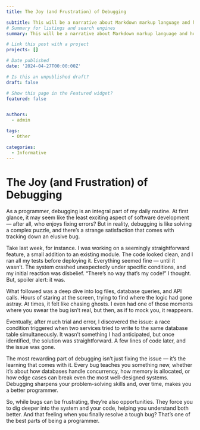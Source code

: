 ```yaml
---
title: The Joy (and Frustration) of Debugging

subtitle: This will be a narrative about Markdown markup language and how to use it for report writing.
# Summary for listings and search engines
summary: This will be a narrative about Markdown markup language and how to use it for report writing.

# Link this post with a project
projects: []

# Date published
date: '2024-04-27T00:00:00Z'

# Is this an unpublished draft?
draft: false

# Show this page in the Featured widget?
featured: false


authors:
  - admin

tags:
  - Other

categories:
  - Informative
---
```


# The Joy (and Frustration) of Debugging


As a programmer, debugging is an integral part of my daily routine. At first glance, it may seem like the least exciting aspect of software development — after all, who enjoys fixing errors? But in reality, debugging is like solving a complex puzzle, and there’s a strange satisfaction that comes with tracking down an elusive bug.

Take last week, for instance. I was working on a seemingly straightforward feature, a small addition to an existing module. The code looked clean, and I ran all my tests before deploying it. Everything seemed fine — until it wasn’t. The system crashed unexpectedly under specific conditions, and my initial reaction was disbelief. “There’s no way that’s my code!” I thought. But, spoiler alert: it was.

What followed was a deep dive into log files, database queries, and API calls. Hours of staring at the screen, trying to find where the logic had gone astray. At times, it felt like chasing ghosts. I even had one of those moments where you swear the bug isn’t real, but then, as if to mock you, it reappears.

Eventually, after much trial and error, I discovered the issue: a race condition triggered when two services tried to write to the same database table simultaneously. It wasn’t something I had anticipated, but once identified, the solution was straightforward. A few lines of code later, and the issue was gone.

The most rewarding part of debugging isn’t just fixing the issue — it’s the learning that comes with it. Every bug teaches you something new, whether it’s about how databases handle concurrency, how memory is allocated, or how edge cases can break even the most well-designed systems. Debugging sharpens your problem-solving skills and, over time, makes you a better programmer.

So, while bugs can be frustrating, they’re also opportunities. They force you to dig deeper into the system and your code, helping you understand both better. And that feeling when you finally resolve a tough bug? That’s one of the best parts of being a programmer.
